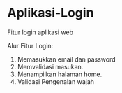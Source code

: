 # Aplikasi-Login
Fitur login aplikasi web

Alur Fitur Login:
1. Memasukkan email dan password
2. Memvalidasi masukan.
3. Menampilkan halaman home.
4. Validasi Pengenalan wajah
